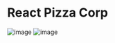 # React Pizza Corp 

![image](https://github.com/GreatFireDragon/Fast-React-Pizza-Co/assets/90414648/bc78cc4d-6d71-4687-891d-7ca895c1e55b)
![image](https://github.com/GreatFireDragon/Fast-React-Pizza-Co/assets/90414648/3954f97e-0cd2-4c50-b1ef-131d11a30949)
